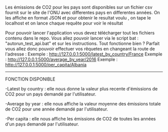 



Les émissions de CO2 pour les pays sont disponibles sur un fichier csv fournit sur le site de l'ONU avec differentes pays en differentes années.  On les affiche en format JSON et 
pour obtenir le resultat voulu , on tape le localhost et on lance chaque requête  pour voir le résultat

Pour pouvoir lancer l'application vous devez télécharger tout les fichiers contenu dans le repo.
Vous allez pouvoir lancer via le script bat : "autorun_test_api.bat" et sur les instructions.
Tout fonctionne bien ? Parfait vous allez donc pouvoir effectuer vos rêquetes en changeant la route de l'adresse : 
Exemple : http://127.0.0.1:5000/latest_by_country/France
Exemple : http://127.0.0.1:5000/average_by_year/2016
Exemple : http://127.0.0.1:5000/per_capita/Albania

-------------------------------------------------------------------------------------------------------------------------------------------------------
FONCTION DISPONIBLE



-Latest by country :  elle nous donne la valeur plus recente  d'émissions de CO2 pour un pays demandé par l'utilisateur.

-Average by year :  elle nous affiche la valeur moyenne des émissions totale de CO2  pour une année demandé par l'utilisateur.

-Per capita : elle nous affiche les émissions de CO2 de toutes les années  d'un pays demandé par l'utilisateur.
